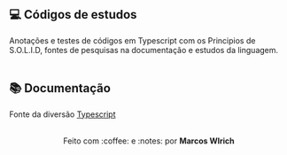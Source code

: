 ## :computer: Códigos de estudos
Anotações e testes de códigos em Typescript com os Principios de S.O.L.I.D, fontes de pesquisas na documentação e estudos da linguagem. 
<br><br>
## :books: Documentação
Fonte da diversão <a href="https://www.typescriptlang.org/" target="_blank">Typescript</a>
<br><br>
<div align="center">
  <p>Feito com :coffee: e :notes: por <strong>Marcos Wlrich</strong></p>
</div>